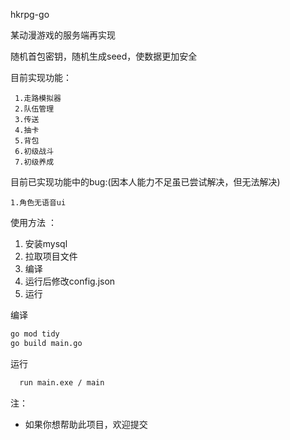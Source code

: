 hkrpg-go

某动漫游戏的服务端再实现

随机首包密钥，随机生成seed，使数据更加安全

目前实现功能：

     1.走路模拟器
     2.队伍管理
     3.传送
     4.抽卡
     5.背包
     6.初级战斗
     7.初级养成

目前已实现功能中的bug:(因本人能力不足虽已尝试解决，但无法解决)

    1.角色无语音ui

使用方法 ：

1. 安装mysql
2. 拉取项目文件
3. 编译
4. 运行后修改config.json
5. 运行

编译

   ```bash
   go mod tidy
   go build main.go
   ```
运行
```bash
  run main.exe / main
```

注：

* 如果你想帮助此项目，欢迎提交
